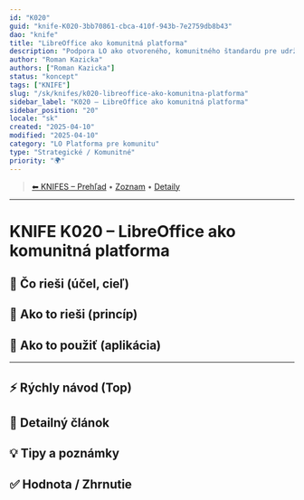 ```yaml
---
id: "K020"
guid: "knife-K020-3bb70861-cbca-410f-943b-7e2759db8b43"
dao: "knife"
title: "LibreOffice ako komunitná platforma"
description: "Podpora LO ako otvoreného, komunitného štandardu pre udržateľné riešenia"
author: "Roman Kazicka"
authors: ["Roman Kazicka"]
status: "koncept"
tags: ["KNIFE"]
slug: "/sk/knifes/k020-libreoffice-ako-komunitna-platforma"
sidebar_label: "K020 – LibreOffice ako komunitná platforma"
sidebar_position: "20"
locale: "sk"
created: "2025-04-10"
modified: "2025-04-10"
category: "LO Platforma pre komunitu"
type: "Strategické / Komunitné"
priority: "🌍"
---
```

<!-- body:start -->

<!-- nav:knifes -->
> [⬅ KNIFES – Prehľad](../KNIFEsOverview.md) • [Zoznam](../KNIFE_Overview_List.md) • [Detaily](../KNIFE_Overview_Details.md)
---
# KNIFE K020 – LibreOffice ako komunitná platforma

## 🎯 Čo rieši (účel, cieľ)

## 🧩 Ako to rieši (princíp)

## 🧪 Ako to použiť (aplikácia)

---

## ⚡ Rýchly návod (Top)

## 📜 Detailný článok

## 💡 Tipy a poznámky

## ✅ Hodnota / Zhrnutie
